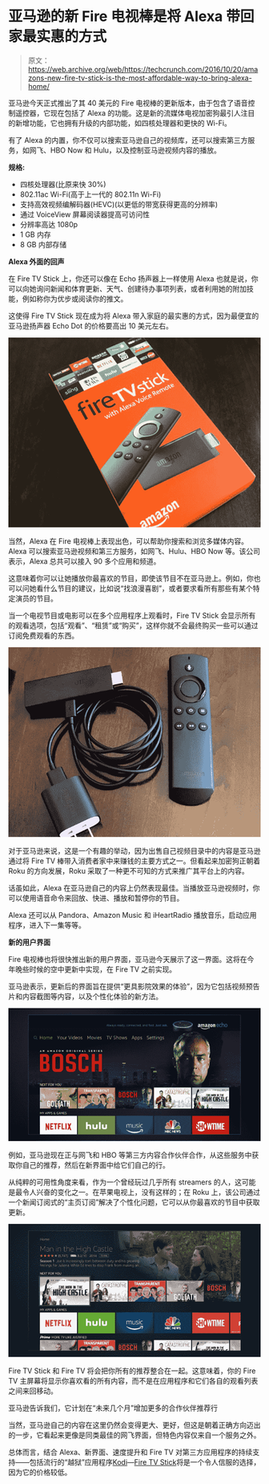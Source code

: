 # 亚马逊的新 Fire 电视棒是将 Alexa 带回家最实惠的方式 

> 原文：<https://web.archive.org/web/https://techcrunch.com/2016/10/20/amazons-new-fire-tv-stick-is-the-most-affordable-way-to-bring-alexa-home/>

亚马逊今天正式推出了其 40 美元的 Fire 电视棒的更新版本，由于包含了语音控制遥控器，它现在包括了 Alexa 的功能。这是新的流媒体电视加密狗最引人注目的新增功能，它也拥有升级的内部功能，如四核处理器和更快的 Wi-Fi。

有了 Alexa 的内置，你不仅可以搜索亚马逊自己的视频库，还可以搜索第三方服务，如网飞、HBO Now 和 Hulu，以及控制亚马逊视频内容的播放。

**规格:**

*   四核处理器(比原来快 30%)
*   802.11ac Wi-Fi(高于上一代的 802.11n Wi-Fi)
*   支持高效视频编解码器(HEVC)(以更低的带宽获得更高的分辨率)
*   通过 VoiceView 屏幕阅读器提高可访问性
*   分辨率高达 1080p
*   1 GB 内存
*   8 GB 内部存储

**Alexa 外面的回声**

在 Fire TV Stick 上，你还可以像在 Echo 扬声器上一样使用 Alexa 也就是说，你可以向她询问新闻和体育更新、天气、创建待办事项列表，或者利用她的附加技能，例如称你为优步或阅读你的推文。

这使得 Fire TV Stick 现在成为将 Alexa 带入家庭的最实惠的方式，因为最便宜的亚马逊扬声器 Echo Dot 的价格要高出 10 美元左右。

![img_0670](img/0bd87135a923170d0b3eb8dc2c4988b0.png)

当然，Alexa 在 Fire 电视棒上表现出色，可以帮助你搜索和浏览多媒体内容。Alexa 可以搜索亚马逊视频和第三方服务，如网飞、Hulu、HBO Now 等。该公司表示，Alexa 总共可以接入 90 多个应用和频道。

这意味着你可以让她播放你最喜欢的节目，即使该节目不在亚马逊上。例如，你也可以问她看什么节目的建议，比如说“找浪漫喜剧”，或者要求看所有那些有某个特定演员的节目。

当一个电视节目或电影可以在多个应用程序上观看时，Fire TV Stick 会显示所有的观看选项，包括“观看”、“租赁”或“购买”，这样你就不会最终购买一些可以通过订阅免费观看的东西。

![img_0678](img/be53f716bf132cc67746ba7c813a6fbd.png)

对于亚马逊来说，这是一个有趣的举动，因为出售自己视频目录中的内容是亚马逊通过将 Fire TV 棒带入消费者家中来赚钱的主要方式之一。但看起来加密狗正朝着 Roku 的方向发展，Roku 采取了一种更不可知的方式来推广其平台上的内容。

话虽如此，Alexa 在亚马逊自己的内容上仍然表现最佳。当播放亚马逊视频时，你可以使用语音命令来回放、快进、播放和暂停你的节目。

Alexa 还可以从 Pandora、Amazon Music 和 iHeartRadio 播放音乐，启动应用程序，进入下一集等等。

**新的用户界面**

Fire 电视棒也将很快推出新的用户界面，亚马逊今天展示了这一界面。这将在今年晚些时候的空中更新中实现，在 Fire TV 之前实现。

亚马逊表示，更新后的界面旨在提供“更具影院效果的体验”，因为它包括视频预告片和内容截图等内容，以及个性化体验的新方法。

![98745b72-ba86-415f-ade0-5cdcef55cce7](img/f68f5bcfec2bb755d975742dad2b529b.png)

例如，亚马逊现在正与网飞和 HBO 等第三方内容合作伙伴合作，从这些服务中获取你自己的推荐，然后在新界面中给它们自己的行。

从纯粹的可用性角度来看，作为一个曾经玩过几乎所有 streamers 的人，这可能是最令人兴奋的变化之一。在苹果电视上，没有这样的；在 Roku 上，该公司通过一个新闻订阅式的“主页订阅”解决了个性化问题，它可以从你最喜欢的节目中获取更新。

![92a5356b-3cfc-4d09-9c6f-ea831f62f25d](img/768fd3fc29f21f7ad0ca20d8dcb15982.png)

Fire TV Stick 和 Fire TV 将会把你所有的推荐整合在一起。这意味着，你的 Fire TV 主屏幕将显示你喜欢看的所有内容，而不是在应用程序和它们各自的观看列表之间来回移动。

亚马逊告诉我们，它计划在“未来几个月”增加更多的合作伙伴推荐行

当然，亚马逊自己的内容在这里仍然会变得更大、更好，但这是朝着正确方向迈出的一步，它看起来更像是同类最佳的网飞界面，但特色内容仅来自一个服务之外。

总体而言，结合 Alexa、新界面、速度提升和 Fire TV 对第三方应用程序的持续支持——包括流行的“越狱”应用程序[Kodi](https://web.archive.org/web/20221209035230/https://kodi.tv/)—[Fire TV Stick](https://web.archive.org/web/20221209035230/https://www.amazon.com/gp/product/B00ZV9RDKK)将是一个令人信服的选择，因为它的价格较低。